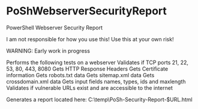 # PoShWebserverSecurityReport
PowerShell Webserver Security Report

I am not responsible for how you use this! Use this at your own risk!

WARNING: Early work in progress

Performs the following tests on a webserver
Validates if TCP ports 21, 22, 53, 80, 443, 8080
Gets HTTP Response Headers
Gets Certificate information
Gets robots.txt data
Gets sitemap.xml data
Gets crossdomain.xml data
Gets input fields names, types, ids and maxlength
Validates if vulnerable URLs exist and are accessible to the internet

Generates a report located here:
C:\temp\PoSh-Security-Report-$URL.html
